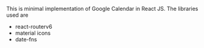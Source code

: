 This is minimal implementation of Google Calendar in React JS.
The libraries used are
- react-routerv6
- material icons
- date-fns
